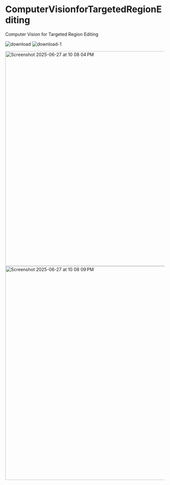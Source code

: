 # ComputerVisionforTargetedRegionEditing
Computer Vision for Targeted Region Editing

![download](https://github.com/user-attachments/assets/45e28b47-59b0-49b3-aa35-a6a4ff7e283a)
![download-1](https://github.com/user-attachments/assets/04704fef-f710-450c-89cf-43509c9b471b)

<img width="677" alt="Screenshot 2025-06-27 at 10 08 04 PM" src="https://github.com/user-attachments/assets/3e262788-9044-4357-a24e-760707982db8" />
<img width="674" alt="Screenshot 2025-06-27 at 10 08 09 PM" src="https://github.com/user-attachments/assets/71a60651-4837-43c3-9779-7fc0bf49cfc3" />





